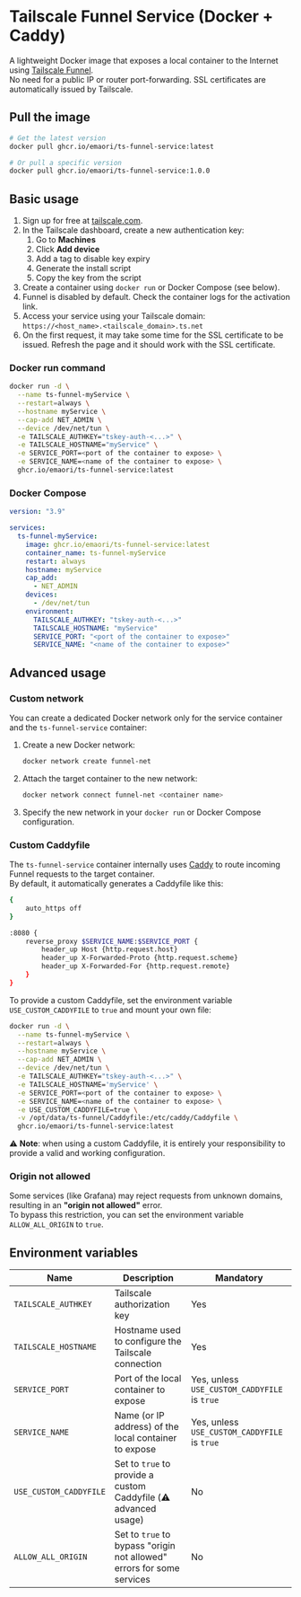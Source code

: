 # Tailscale Funnel Service (Docker + Caddy)

A lightweight Docker image that exposes a local container to the Internet using [Tailscale Funnel](https://tailscale.com/kb/1223/funnel).  
No need for a public IP or router port-forwarding. SSL certificates are automatically issued by Tailscale.

## Pull the image

```bash
# Get the latest version
docker pull ghcr.io/emaori/ts-funnel-service:latest

# Or pull a specific version
docker pull ghcr.io/emaori/ts-funnel-service:1.0.0
```

## Basic usage

1. Sign up for free at [tailscale.com](https://tailscale.com/).
2. In the Tailscale dashboard, create a new authentication key:
   1. Go to **Machines**
   2. Click **Add device**
   3. Add a tag to disable key expiry
   4. Generate the install script
   5. Copy the key from the script
3. Create a container using `docker run` or Docker Compose (see below).
4. Funnel is disabled by default. Check the container logs for the activation link.
5. Access your service using your Tailscale domain:  
   `https://<host_name>.<tailscale_domain>.ts.net`
6. On the first request, it may take some time for the SSL certificate to be issued. Refresh the page and it should work with the SSL certificate.

### Docker run command

```bash
docker run -d \
  --name ts-funnel-myService \
  --restart=always \
  --hostname myService \
  --cap-add NET_ADMIN \
  --device /dev/net/tun \
  -e TAILSCALE_AUTHKEY="tskey-auth-<...>" \
  -e TAILSCALE_HOSTNAME="myService" \
  -e SERVICE_PORT=<port of the container to expose> \
  -e SERVICE_NAME=<name of the container to expose> \
  ghcr.io/emaori/ts-funnel-service:latest
```

### Docker Compose

```yaml
version: "3.9"

services:
  ts-funnel-myService:
    image: ghcr.io/emaori/ts-funnel-service:latest
    container_name: ts-funnel-myService
    restart: always
    hostname: myService
    cap_add:
      - NET_ADMIN
    devices:
      - /dev/net/tun
    environment:
      TAILSCALE_AUTHKEY: "tskey-auth-<...>"
      TAILSCALE_HOSTNAME: "myService"
      SERVICE_PORT: "<port of the container to expose>"
      SERVICE_NAME: "<name of the container to expose>"
```

## Advanced usage

### Custom network

You can create a dedicated Docker network only for the service container and the `ts-funnel-service` container:

1. Create a new Docker network:  
   ```bash
   docker network create funnel-net
   ```
2. Attach the target container to the new network:  
   ```bash
   docker network connect funnel-net <container name>
   ```
3. Specify the new network in your `docker run` or Docker Compose configuration.

### Custom Caddyfile

The `ts-funnel-service` container internally uses [Caddy](https://caddyserver.com/) to route incoming Funnel requests to the target container.  
By default, it automatically generates a Caddyfile like this:

```bash
{
    auto_https off
}

:8080 {
    reverse_proxy $SERVICE_NAME:$SERVICE_PORT {
        header_up Host {http.request.host}
        header_up X-Forwarded-Proto {http.request.scheme}
        header_up X-Forwarded-For {http.request.remote}
    }
}
```

To provide a custom Caddyfile, set the environment variable `USE_CUSTOM_CADDYFILE` to `true` and mount your own file:

```bash
docker run -d \
  --name ts-funnel-myService \
  --restart=always \
  --hostname myService \
  --cap-add NET_ADMIN \
  --device /dev/net/tun \
  -e TAILSCALE_AUTHKEY="tskey-auth-<...>" \
  -e TAILSCALE_HOSTNAME='myService' \
  -e SERVICE_PORT=<port of the container to expose> \
  -e SERVICE_NAME=<name of the container to expose> \
  -e USE_CUSTOM_CADDYFILE=true \
  -v /opt/data/ts-funnel/Caddyfile:/etc/caddy/Caddyfile \
  ghcr.io/emaori/ts-funnel-service:latest
```

⚠️ **Note**: when using a custom Caddyfile, it is entirely your responsibility to provide a valid and working configuration.

### Origin not allowed

Some services (like Grafana) may reject requests from unknown domains, resulting in an **"origin not allowed"** error.  
To bypass this restriction, you can set the environment variable `ALLOW_ALL_ORIGIN` to `true`.

## Environment variables

| Name                   | Description                                                                 | Mandatory |
| ---------------------- | --------------------------------------------------------------------------- | --------- |
| `TAILSCALE_AUTHKEY`    | Tailscale authorization key                                                 | Yes       |
| `TAILSCALE_HOSTNAME`   | Hostname used to configure the Tailscale connection                         | Yes       |
| `SERVICE_PORT`         | Port of the local container to expose                                       | Yes, unless `USE_CUSTOM_CADDYFILE` is `true` |
| `SERVICE_NAME`         | Name (or IP address) of the local container to expose                       | Yes, unless `USE_CUSTOM_CADDYFILE` is `true` |
| `USE_CUSTOM_CADDYFILE` | Set to `true` to provide a custom Caddyfile (⚠️ advanced usage)             | No        |
| `ALLOW_ALL_ORIGIN`     | Set to `true` to bypass "origin not allowed" errors for some services        | No        |
